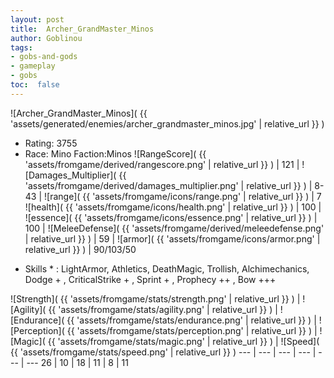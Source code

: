 ```yaml
---
layout: post
title:  Archer_GrandMaster_Minos
author: Goblinou
tags:
- gobs-and-gods
- gameplay
- gobs
toc:  false
---
```


![Archer_GrandMaster_Minos]( {{ 'assets/generated/enemies/archer_grandmaster_minos.jpg' | relative_url }} )
- Rating: 3755
- Race: Mino  Faction:Minos
![RangeScore]( {{ 'assets/fromgame/derived/rangescore.png' | relative_url }} ) | 121 | ![Damages_Multiplier]( {{ 'assets/fromgame/derived/damages_multiplier.png' | relative_url }} ) | 8-43 | ![range]( {{ 'assets/fromgame/icons/range.png' | relative_url }} ) | 7
![health]( {{ 'assets/fromgame/icons/health.png' | relative_url }} ) | 100 | ![essence]( {{ 'assets/fromgame/icons/essence.png' | relative_url }} ) | 100 | ![MeleeDefense]( {{ 'assets/fromgame/derived/meleedefense.png' | relative_url }} ) | 59 | ![armor]( {{ 'assets/fromgame/icons/armor.png' | relative_url }} ) | 90/103/50
* Skills * : LightArmor, Athletics, DeathMagic, Trollish, Alchimechanics, Dodge + , CriticalStrike + , Sprint + , Prophecy ++ , Bow +++ 

![Strength]( {{ 'assets/fromgame/stats/strength.png' | relative_url }} ) | ![Agility]( {{ 'assets/fromgame/stats/agility.png' | relative_url }} ) | ![Endurance]( {{ 'assets/fromgame/stats/endurance.png' | relative_url }} ) | ![Perception]( {{ 'assets/fromgame/stats/perception.png' | relative_url }} ) | ![Magic]( {{ 'assets/fromgame/stats/magic.png' | relative_url }} ) | ![Speed]( {{ 'assets/fromgame/stats/speed.png' | relative_url }} )
--- | --- | --- | --- | --- | ---
26 | 10 | 18 | 11 | 8 | 11
